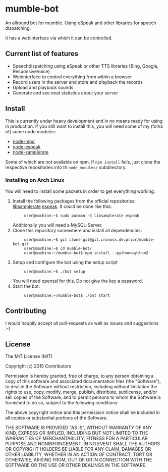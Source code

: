 # mumble-bot

An allround bot for mumble. Using eSpeak and other libraries for speech dispatching.

It has a webinterface via which it can be controlled.

## Current list of features

 - Speechdispatching using eSpeak or other TTS libraries (Bing, Google, ResponsiveVoice)
 - Webinterface to control everything from within a browser
 - Record users in the server and store and playback the records
 - Upload and playback sounds
 - Generate and see neat statistics about your server

## Install

This is currently under heavy development and in no means ready for using in production.
If you still want to install this, you will need some of my (forks of) some node modules:

 - [node-mpd](https://github.com/Prior99/node-mpd)
 - [node-espeak](https://github.com/Prior99/node-espeak)
 - [node-samplerate](https://github.com/Prior99/node-samplerate)

Some of which are not available on npm. If ```npm install``` fails, just clone the respective repositories into th ```node_modules/``` subdirectory.

### Installing on Arch Linux

You will need to install some packets in order to get everything working.

1. Install the following packages from the official repositories:
    [libsamplerate](https://www.archlinux.org/packages/extra/x86_64/libsamplerate/)
    [espeak](https://www.archlinux.org/packages/community/x86_64/espeak/).
    It could be done like this:
    ```
         user@machine:~$ sudo pacman -S libsamplerate espeak
    ```
    Additionally you will need a MySQL-Server.
2. Clone this repository somewhere and install all dependencies:
    ```
         user@machine:~$ git clone git@git.cronosx.de:prior/mumble-bot.git
         user@machine:~$ cd mumble-bot/
         user@machine:~/mumble-bot$ npm install --python=python2
    ```
3. Setup and configure the bot using the setup script
    ```
         user@machine:~$ ./bot setup
    ```
    You will need openssl for this. Do not give the key a password.
5. Start the bot:
   ```
        user@machine:~/mumble-bot$ ./bot start
   ```

## Contributing

I would happily accept all pull-requests as well as issues and suggestions :-)

## License

The MIT License (MIT)

Copyright (c) 2015 Contributors

Permission is hereby granted, free of charge, to any person obtaining a copy
of this software and associated documentation files (the "Software"), to deal
in the Software without restriction, including without limitation the rights
to use, copy, modify, merge, publish, distribute, sublicense, and/or sell
copies of the Software, and to permit persons to whom the Software is
furnished to do so, subject to the following conditions:

The above copyright notice and this permission notice shall be included in
all copies or substantial portions of the Software.

THE SOFTWARE IS PROVIDED "AS IS", WITHOUT WARRANTY OF ANY KIND, EXPRESS OR
IMPLIED, INCLUDING BUT NOT LIMITED TO THE WARRANTIES OF MERCHANTABILITY,
FITNESS FOR A PARTICULAR PURPOSE AND NONINFRINGEMENT. IN NO EVENT SHALL THE
AUTHORS OR COPYRIGHT HOLDERS BE LIABLE FOR ANY CLAIM, DAMAGES OR OTHER
LIABILITY, WHETHER IN AN ACTION OF CONTRACT, TORT OR OTHERWISE, ARISING FROM,
OUT OF OR IN CONNECTION WITH THE SOFTWARE OR THE USE OR OTHER DEALINGS IN
THE SOFTWARE.
